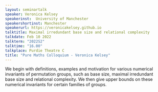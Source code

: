 ```yaml
---
layout: seminartalk
speaker: Veronica Kelsey
speakerinst:  University of Manchester
speakershortinst: Manchester
speakerurl: https://veronicakelsey.github.io
talktitle: Maximal irredundant base size and relational complexity 
talkdate: Feb 10 2022
talkterm: "2022S2"
talktime: "16.00"
talkplace: Purdie Theatre C
title: "Pure Maths Colloquium - Veronica Kelsey"
---
```


 We begin with definitions, examples and motivation for various numerical invariants of permutation groups, such as base size, maximal irredundant base size and relational complexity. We then give upper bounds on these numerical invariants for certain families of groups. 